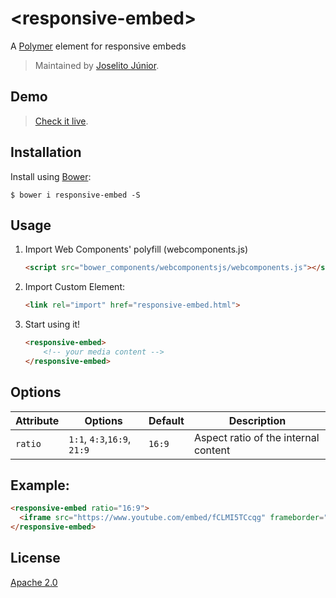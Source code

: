 # &lt;responsive-embed&gt;

A [Polymer](http://polymer-project.org) element for responsive embeds

> Maintained by [Joselito Júnior](https://github.com/joselitojunior1).

## Demo

> [Check it live](https://joselito.ninja/responsive-embed/).

## Installation

Install using [Bower](http://bower.io):

```shell
$ bower i responsive-embed -S
```

## Usage

1. Import Web Components' polyfill (webcomponents.js)

    ```html
    <script src="bower_components/webcomponentsjs/webcomponents.js"></script>
    ```

2. Import Custom Element:

    ```html
    <link rel="import" href="responsive-embed.html">
    ```

3. Start using it!

    ```html
    <responsive-embed>
        <!-- your media content -->
    </responsive-embed>
    ```

## Options

Attribute  | Options                   | Default             | Description
---        | ---                       | ---                 | ---
`ratio`      | `1:1`, `4:3`,`16:9`, `21:9`                  | `16:9`                  | Aspect ratio of the internal content

## Example:

```html
<responsive-embed ratio="16:9">
  <iframe src="https://www.youtube.com/embed/fCLMI5TCcqg" frameborder="0" allowfullscreen></iframe>
</responsive-embed>
```

## License

[Apache 2.0](http://www.apache.org/licenses/LICENSE-2.0)
